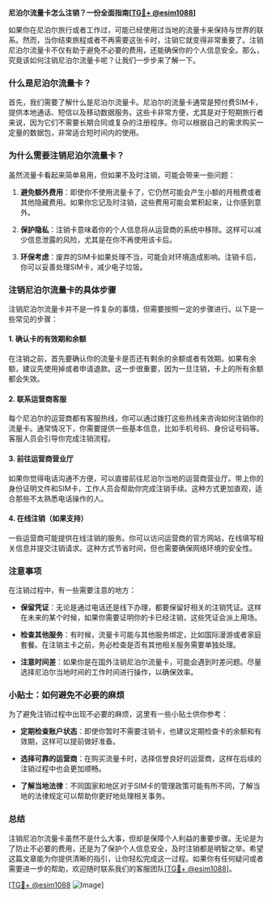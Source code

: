 **尼泊尔流量卡怎么注销？一份全面指南[[TG💪+ @esim1088](https://t.me/s/esim1088)]**

如果你在尼泊尔旅行或者工作过，可能已经使用过当地的流量卡来保持与世界的联系。然而，当你结束旅程或者不再需要这张卡时，注销它就变得非常重要了。注销尼泊尔流量卡不仅有助于避免不必要的费用，还能确保你的个人信息安全。那么，究竟该如何注销尼泊尔流量卡呢？让我们一步步来了解一下。

### 什么是尼泊尔流量卡？

首先，我们需要了解什么是尼泊尔流量卡。尼泊尔的流量卡通常是预付费SIM卡，提供本地通话、短信以及移动数据服务。这些卡非常方便，尤其是对于短期旅行者来说，因为它们不需要长期合同或复杂的注册程序。你可以根据自己的需求购买一定量的数据包，非常适合短时间内的使用。

### 为什么需要注销尼泊尔流量卡？

虽然流量卡看起来简单易用，但如果不及时注销，可能会带来一些问题：

1. **避免额外费用**：即使你不使用流量卡了，它仍然可能会产生小额的月租费或者其他隐藏费用。如果你忘记及时注销，这些费用可能会累积起来，让你感到意外。
   
2. **保护隐私**：注销卡意味着你的个人信息将从运营商的系统中移除。这样可以减少信息泄露的风险，尤其是在你不再使用该卡后。

3. **环保考虑**：废弃的SIM卡如果处理不当，可能会对环境造成影响。注销卡后，你可以妥善处理SIM卡，减少电子垃圾。

### 注销尼泊尔流量卡的具体步骤

注销尼泊尔流量卡并不是一件复杂的事情，但需要按照一定的步骤进行。以下是一些常见的步骤：

#### 1. 确认卡的有效期和余额

在注销之前，首先要确认你的流量卡是否还有剩余的余额或者有效期。如果有余额，建议先使用掉或者申请退款。这一步很重要，因为一旦注销，卡上的所有余额都会失效。

#### 2. 联系运营商客服

每个尼泊尔的运营商都有客服热线，你可以通过拨打这些热线来咨询如何注销你的流量卡。通常情况下，你需要提供一些基本信息，比如手机号码、身份证号码等。客服人员会引导你完成注销流程。

#### 3. 前往运营商营业厅

如果你觉得电话沟通不方便，可以直接前往尼泊尔当地的运营商营业厅。带上你的身份证明文件和SIM卡，工作人员会帮助你完成注销手续。这种方式更加直观，适合那些不太熟悉电话操作的人。

#### 4. 在线注销（如果支持）

一些运营商可能提供在线注销的服务。你可以访问运营商的官方网站，在线填写相关信息并提交注销请求。这种方式节省时间，但也需要确保网络环境的安全性。

### 注意事项

在注销过程中，有一些需要注意的地方：

- **保留凭证**：无论是通过电话还是线下办理，都要保留好相关的注销凭证。这样在未来的某个时候，如果你需要证明你的卡已经注销，这些凭证会派上用场。
  
- **检查其他服务**：有时候，流量卡可能与其他服务绑定，比如国际漫游或者家庭套餐。在注销主卡之前，务必检查是否有其他相关服务需要单独处理。

- **注意时间差**：如果你是在国外注销尼泊尔流量卡，可能会遇到时差问题。尽量选择尼泊尔当地时间的工作时间进行操作，以确保效率。

### 小贴士：如何避免不必要的麻烦

为了避免注销过程中出现不必要的麻烦，这里有一些小贴士供你参考：

- **定期检查账户状态**：即使你暂时不需要注销卡，也建议定期检查卡的余额和有效期，这样可以提前做好准备。

- **选择可靠的运营商**：在购买流量卡时，选择信誉良好的运营商，这样在后续的注销过程中也会更加顺畅。

- **了解当地法律**：不同国家和地区对于SIM卡的管理政策可能有所不同，了解当地的法律规定可以帮助你更好地处理相关事务。

### 总结

注销尼泊尔流量卡虽然不是什么大事，但却是保障个人利益的重要步骤。无论是为了防止不必要的费用，还是为了保护个人信息安全，及时注销都是明智之举。希望这篇文章能为你提供清晰的指引，让你轻松完成这一过程。如果你有任何疑问或者需要进一步的帮助，欢迎随时联系我们的客服团队[[TG💪+ @esim1088](https://t.me/s/esim1088)]。

[[TG💪+ @esim1088](https://t.me/s/esim1088) ![Image](https://i.postimg.cc/4NQfJmqS/Snipaste-2025-05-13-00-14-12.png)]